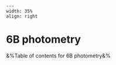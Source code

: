 
```{figure} /figures/busy.png
---
width: 35%
align: right
```
# 6B photometry

&%Table of contents for 6B photometry&%